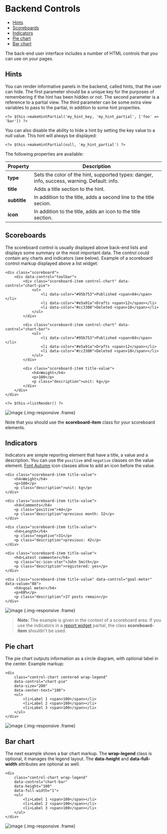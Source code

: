 # Backend Controls

- [Hints](#hints)
- [Scoreboards](#scoreboards)
- [Indicators](#indicators)
- [Pie chart](#pie-chart)
- [Bar chart](#bar-chart)

The back-end user interface includes a number of HTML controls that you can use on your pages.

<a name="hints" class="anchor" href="#hints"></a>
## Hints

You can render informative panels in the backend, called hints, that the user can hide. The first parameter should be a unique key for the purposes of remembering if the hint has been hidden or not. The second parameter is a reference to a partial view. The third parameter can be some extra view variables to pass to the partial, in addition to some hint properties.

    <?= $this->makeHintPartial('my_hint_key, 'my_hint_partial', ['foo' => 'bar']) ?>

You can also disable the ability to hide a hint by setting the key value to a null value. This hint will always be displayed:

    <?= $this->makeHintPartial(null, 'my_hint_partial') ?>

The following properties are available:

Property  | Description
------------- | -------------
**type** | Sets the color of the hint, supported types: danger, info, success, warning. Default: info.
**title** | Adds a title section to the hint.
**subtitle** | In addition to the title, adds a second line to the title secion.
**icon** | In addition to the title, adds an icon to the title section.

<a name="scoreboards" class="anchor" href="#scoreboards"></a>
## Scoreboards

The scoreboard control is usually displayed above back-end lists and displays some summary or the most important data. The control could contain any charts and indicators (see below). Example of a scoreboard control markup displayed above a list widget:

    <div class="scoreboard">
        <div data-control="toolbar">
            <div class="scoreboard-item control-chart" data-control="chart-pie">
                <ul>
                    <li data-color="#95b753">Published <span>84</span></li>
                    <li data-color="#e5a91a">Drafts <span>12</span></li>
                    <li data-color="#cc3300">Deleted <span>18</span></li>
                </ul>
            </div>

            <div class="scoreboard-item control-chart" data-control="chart-bar">
                <ul>
                    <li data-color="#95b753">Published <span>84</span></li>
                    <li data-color="#e5a91a">Drafts <span>12</span></li>
                    <li data-color="#cc3300">Deleted <span>18</span></li>
                </ul>
            </div>

            <div class="scoreboard-item title-value">
                <h4>Weight</h4>
                <p>100</p>
                <p class="description">unit: kg</p>
            </div>
        </div>
    </div>

    <?= $this->listRender() ?>

![image](https://github.com/octobercms/docs/blob/master/images/list-scoreboard.png?raw=true) {.img-responsive .frame}

Note that you should use the **scoreboard-item** class for your scoreboard elements.

<a name="indicators" class="anchor" href="#indicators"></a>
## Indicators

Indicators are simple reporting element that have a title, a value and a description. You can use the `positive` and `negative` classes on the value element. [Font Autumn](http://daftspunk.github.io/Font-Autumn/) icon classes allow to add an icon before the value.

    <div class="scoreboard-item title-value">
        <h4>Weight</h4>
        <p>100</p>
        <p class="description">unit: kg</p>
    </div>

    <div class="scoreboard-item title-value">
        <h4>Comments</h4>
        <p class="positive">44</p>
        <p class="description">previous month: 32</p>
    </div>

    <div class="scoreboard-item title-value">
        <h4>Length</h4>
        <p class="negative">31</p>
        <p class="description">previous: 42</p>
    </div>

    <div class="scoreboard-item title-value">
        <h4>Latest commenter</h4>
        <p class="oc-icon-star">John Smith</p>
        <p class="description">registered: yes</p>
    </div>

    <div class="scoreboard-item title-value" data-control="goal-meter" data-value="88">
        <h4>goal meter</h4>
        <p>88%</p>
        <p class="description">37 posts remain</p>
    </div>

![image](https://github.com/octobercms/docs/blob/master/images/name-title-indicators.png?raw=true) {.img-responsive .frame}

> **Note:** The example is given in the context of a scoreboard area. If you use the indicators in a [report widget](widgets#report-widgets) partial, the class **scoreboard-item** shouldn't be used.

<a name="pie-chart" class="anchor" href="#pie-chart"></a>
## Pie chart

The pie chart outputs information as a circle diagram, with optional label in the center. Example markup:

    <div 
        class="control-chart centered wrap-legend"
        data-control="chart-pie"
        data-size="200"
        data-center-text="100">
        <ul>
            <li>Label 1 <span>100</span></li>
            <li>Label 2 <span>100</span></li>
            <li>Label 3 <span>100</span></li>
        </ul>
    </div>

![image](https://github.com/octobercms/docs/blob/master/images/traffic-sources.png?raw=true) {.img-responsive .frame}

<a name="bar-chart" class="anchor" href="#bar-chart"></a>
## Bar chart

The next example shows a bar chart markup. The **wrap-legend** class is optional, it manages the legend layout. The **data-height** and **data-full-width** attributes are optional as well.

    <div 
        class="control-chart wrap-legend"
        data-control="chart-bar"
        data-height="100"
        data-full-width="1">
        <ul>
            <li>Label 1 <span>100</span></li>
            <li>Label 2 <span>100</span></li>
            <li>Label 3 <span>100</span></li>
        </ul>
    </div>

![image](https://github.com/octobercms/docs/blob/master/images/bar-chart.png?raw=true) {.img-responsive .frame}
